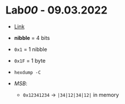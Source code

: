 # Lab*00* - 09.03.2022

- [Link](https://ocw.cs.pub.ro/courses/iocla/laboratoare/laborator-01)

- **nibble** = 4 bits
- `0x1` = 1 nibble
- `0x1F` = 1 byte

- `hexdump -C`

- *MSB*:
	- `0x12341234` -> `|34|12|34|12|` in memory 